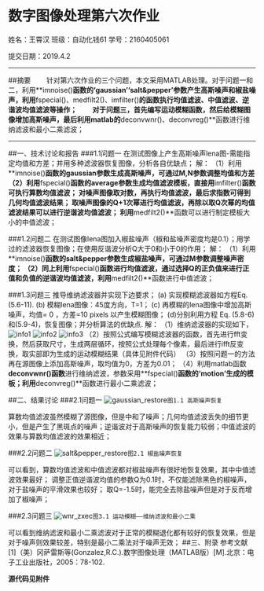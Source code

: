 ﻿# 数字图像处理第六次作业

姓名：王霄汉
班级：自动化钱61
学号：2160405061

提交日期：2019.4.2

---

##摘要
&emsp;&emsp;针对第六次作业的三个问题，本文采用MATLAB处理。对于问题一和二，利用**imnoise()**函数的‘gaussian’‘salt&pepper’参数产生高斯噪声和椒盐噪声，利用**fspecial()、medfilt2()、imfilter()**的函数执行均值滤波、中值滤波、逆谐波均值滤波等操作；
&emsp;&emsp;对于问题三，首先编写运动模糊函数，然后给模糊图像增加高斯噪声，最后利用matlab的**deconvwnr()、deconvreg()**函数进行维纳滤波和最小二乘滤波；

---
##一、技术讨论和报告
###1.1问题一
在测试图像上产生高斯噪声lena图-需能指定均值和方差；并用多种滤波器恢复图像，分析各自优缺点；
解：
（1）利用**imnoise()**函数的gaussian参数生成高斯噪声，可通过M,N参数调整均值和方差
（2）利用**fspecial()**函数的average参数生成均值滤波模板，直接用**imfilter()**函数可执行算数均值滤波；
对噪声图像取对数，再执行均值滤波，最后求指数可得到几何均值滤波结果；
取噪声图像的Q+1次幂进行均值滤波，再除以取Q次幂的均值滤波结果可以进行逆谐波均值滤波；
利用**medfilt2()**函数可以进行制定模板大小的中值滤波；

###1.2问题二
在测试图像lena图加入椒盐噪声（椒和盐噪声密度均是0.1）；用学过的滤波器恢复图像；在使用反谐波分析Q大于0和小于0的作用；
解：
（1）利用**imnoise()**函数的salt&pepper参数生成椒盐噪声，可通过M参数调整噪声密度；
（2）同上利用**fspecial()**函数进行均值滤波，通过选择Q的正负值来进行正值和负值的逆谐波均值滤波，利用**medfilt2()**函数进行中值滤波；

###1.3问题三
推导维纳滤波器并实现下边要求；
(a) 实现模糊滤波器如方程Eq. (5.6-11).
(b) 模糊lena图像：45度方向，T=1；
(c) 再模糊的lena图像中增加高斯噪声，均值= 0 ，方差=10 pixels 以产生模糊图像；
(d)分别利用方程 Eq. (5.8-6)和(5.9-4)，恢复图像；并分析算法的优缺点.
解：
（1）维纳滤波器的实现如下，
![info1](https://picture-1258800683.cos.ap-chengdu.myqcloud.com/dip_6thhw/info1.png)
![info2](https://picture-1258800683.cos.ap-chengdu.myqcloud.com/dip_6thhw/info2.png)
![info3](https://picture-1258800683.cos.ap-chengdu.myqcloud.com/dip_6thhw/info3.png)
（2）按照公式编写模糊滤波器的函数，首先进行fft变换，然后获取尺寸，生成两层循环，按照公式处理每个像素，最后进行ifft反变换，取实部即为生成的运动模糊结果（具体见附件代码）
（3）按照问题一的方法再在源图像上添加高斯噪声，取均值为0，方差为0.01；
（4）利用matlab函数**deconvwnr()函数**进行维纳滤波，参数采用**fspecial()**函数的‘motion’生成的模板；利用**deconvreg()**函数进行最小二乘滤波；


##二、结果讨论
###2.1问题一
![gaussian_restore](https://picture-1258800683.cos.ap-chengdu.myqcloud.com/dip_6thhw/I1.bmp)`图1.1 高斯噪声恢复`

算数均值滤波虽然模糊了源图像，但是中和了噪声；几何均值滤波丢失的细节更小，但是产生了黑斑点的噪声；逆谐波对于高斯噪声的恢复能力较弱；中值滤波的效果与算数均值滤波的效果相近；

###2.2问题二
![salt&pepper_restore](https://picture-1258800683.cos.ap-chengdu.myqcloud.com/dip_6thhw/I2.bmp)`图2.1 椒盐噪声恢复`

可以看到，算数均值滤波和中值滤波都对椒盐噪声有很好地恢复效果，其中中值滤波效果最好；
调整正值逆谐波均值的参数Q为0.1时，不仅能滤除黑色的椒噪声，对于盐噪声的平滑效果也较好；
取Q=-1.5时，能完全去除盐噪声但是对于反而增加了椒噪声；

###2.3问题三
![wnr_zxec](https://picture-1258800683.cos.ap-chengdu.myqcloud.com/dip_6thhw/I3.bmp)`图3.1 运动模糊——维纳滤波和最小二乘`

可以看到维纳滤波和最小二乘滤波对于正常的模糊退化都有较好的恢复效果，但是对于噪声则效果较差，特别是最小二乘法对于噪声无效；
##三、附录
参考文献
[1]（美）冈萨雷斯等(Gonzalez,R.C.).数字图像处理（MATLAB版）[M].北京：电子工业出版社，2005：78-102.

**源代码见附件**
